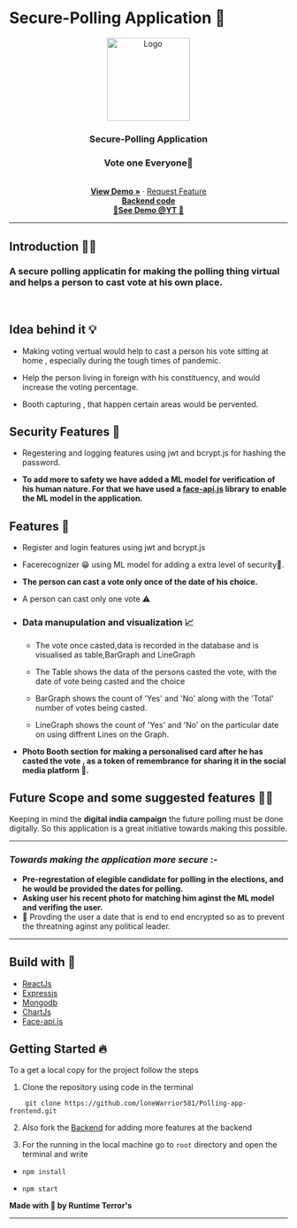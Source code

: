 # Secure-Polling Application 🔐

<p align="center">
  <a href="https://github.com/loneWarrior581">
    <img src="https://img.icons8.com/clouds/100/000000/survey.png" alt="Logo" width="150">
  </a>

  <h3 align="center">Secure-Polling Application</h3>
  <h3 align="center">Vote one Everyone🤞</h3>
  <p align="center">
    <br />
    <a href="https://competent-cray-16568c.netlify.app/"><strong> View Demo »</strong></a>
    ·
    <a href="https://github.com/loneWarrior581/Secure-polling-Frontend/issues">Request Feature</a>
    <br>
    <a href="https://github.com/loneWarrior581/Secure-Polling-Backend"> <strong>Backend code</strong> </a>
    <br>
    <a href="https://youtu.be/uyI3G2dWwIs"> <strong>🎯See Demo @YT 👀</strong> </a>
  </p>
</p>
<hr>

## Introduction 🏃‍♂️

### A secure polling applicatin for making the polling thing virtual and helps a person to cast vote at his own place.

<br>

## Idea behind it 💡

- Making voting vertual would help to cast a person his vote sitting at home , especially during the tough times of pandemic.
- Help the person living in foreign with his constituency, and would increase the voting percentage.

- Booth capturing , that happen certain areas would be pervented.

## Security Features 🔐

- Regestering and logging features using jwt and bcrypt.js for hashing the password.

- **To add more to safety we have added a ML model for verification of his human nature. For that we have used a [face-api.js](https://github.com/justadudewhohacks/face-api.js/) library to enable the ML model in the application.**
  <br>

## Features 🔑

- Register and login features using jwt and bcrypt.js
- Facerecognizer 😁 using ML model for adding a extra level of security🔐.

- **The person can cast a vote only once of the date of his choice.**
- A person can cast only one vote ⚠

- ### **Data manupulation and visualization** 📈

  - The vote once casted,data is recorded in the database and is visualised as table,BarGraph and LineGraph

  - The Table shows the data of the persons casted the vote, with the date of vote being casted and the choice

  - BarGraph shows the count of 'Yes' and 'No' along with the 'Total' number of votes being casted.

  - LineGraph shows the count of 'Yes' and 'No' on the particular date on using diffrent Lines on the Graph.

- **Photo Booth section for making a personalised card after he has casted the vote , as a token of remembrance for sharing it in the social media platform 🐤.**

## Future Scope and some suggested features 👩‍💻

Keeping in mind the **digital india campaign** the future polling must be done digitally. So this application is a great initiative towards making this possible.

<hr>

### _Towards making the application more secure_ :-

- **Pre-regrestation of elegible candidate for polling in the elections, and he would be provided the dates for polling.**
- **Asking user his recent photo for matching him aginst the ML model and verifing the user.**
- 🛑 Provding the user a date that is end to end encrypted so as to prevent the threatning aginst any political leader.

<hr>

## Build with 🚀

- [ReactJs](https://reactjs.org/)
- [Expressjs](https://expressjs.com/)
- [Mongodb](https://www.mongodb.com/)
- [ChartJs](https://www.chartjs.org/)
- [Face-api.js](https://github.com/justadudewhohacks/face-api.js/)

## Getting Started 🔥

To a get a local copy for the project follow the steps
<br>

1.  Clone the repository using code in the terminal

```
    git clone https://github.com/loneWarrior581/Polling-app-frontend.git
```

2. Also fork the [Backend](https://github.com/loneWarrior581/Secure-Polling-Backend) for adding more features at the backend

3. For the running in the local machine go to `root` directory and open the terminal and write

- ```
  npm install
  ```
- ```
  npm start
  ```

**Made with 💖 by Runtime Terror's**

<hr>
